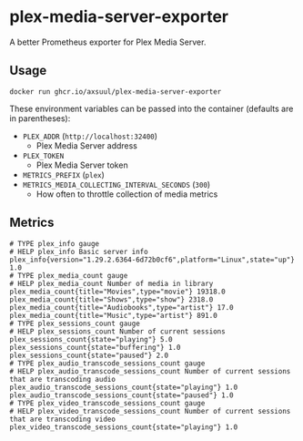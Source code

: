 # plex-media-server-exporter

A better Prometheus exporter for Plex Media Server.

## Usage

```shell
docker run ghcr.io/axsuul/plex-media-server-exporter
```

These environment variables can be passed into the container (defaults are in parentheses):

* `PLEX_ADDR` (`http://localhost:32400`)
  - Plex Media Server address
* `PLEX_TOKEN`
  - Plex Media Server token
* `METRICS_PREFIX` (`plex`)
* `METRICS_MEDIA_COLLECTING_INTERVAL_SECONDS` (`300`)
  - How often to throttle collection of media metrics

## Metrics

```
# TYPE plex_info gauge
# HELP plex_info Basic server info
plex_info{version="1.29.2.6364-6d72b0cf6",platform="Linux",state="up"} 1.0
# TYPE plex_media_count gauge
# HELP plex_media_count Number of media in library
plex_media_count{title="Movies",type="movie"} 19318.0
plex_media_count{title="Shows",type="show"} 2318.0
plex_media_count{title="Audiobooks",type="artist"} 17.0
plex_media_count{title="Music",type="artist"} 891.0
# TYPE plex_sessions_count gauge
# HELP plex_sessions_count Number of current sessions
plex_sessions_count{state="playing"} 5.0
plex_sessions_count{state="buffering"} 1.0
plex_sessions_count{state="paused"} 2.0
# TYPE plex_audio_transcode_sessions_count gauge
# HELP plex_audio_transcode_sessions_count Number of current sessions that are transcoding audio
plex_audio_transcode_sessions_count{state="playing"} 1.0
plex_audio_transcode_sessions_count{state="paused"} 1.0
# TYPE plex_video_transcode_sessions_count gauge
# HELP plex_video_transcode_sessions_count Number of current sessions that are transcoding video
plex_video_transcode_sessions_count{state="playing"} 1.0
```
